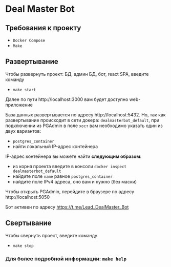 # Deal Master Bot

## Требования к проекту

- `Docker Compose`
- `Make`

## Развертывание
Чтобы развернуть проект: БД, админ БД, бот, react SPA, введите команду

- `make start`

Далее по пути http://localhost:3000 вам будет доступно web-приложение

База данных развертывается по адресу http://localhost:5432. 
Но, так как развертывание происходит в сети докера: `dealmasterbot_default`,
при подключении из PGAdmin в поле `хост` вам необходимо указать один из двух вариантов:

- `postgres_container`
- найти локальный IP-адрес контейнера

IP-адрес контейнера вы можете найти **следующим образом**:

- из корня проекта введите в консоли `docker inspect dealmasterbot_default`
- найдите поле `name` равное `postgres_container`
- найдите поле IPv4 адреса, оно вам и нужно (без маски)

Чтобы открыть PGAdmin, перейдите в браузере по адресу http://localhost:5050

Бот активен по адресу https://t.me/Lead_DealMaster_Bot

## Свертывание
Чтобы свернуть проект, введите команду

- `make stop`

### Для более подробной информации: `make help`